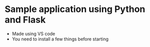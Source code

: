 # Sample application using Python and Flask
- Made using VS code
- You need to install a few things before starting